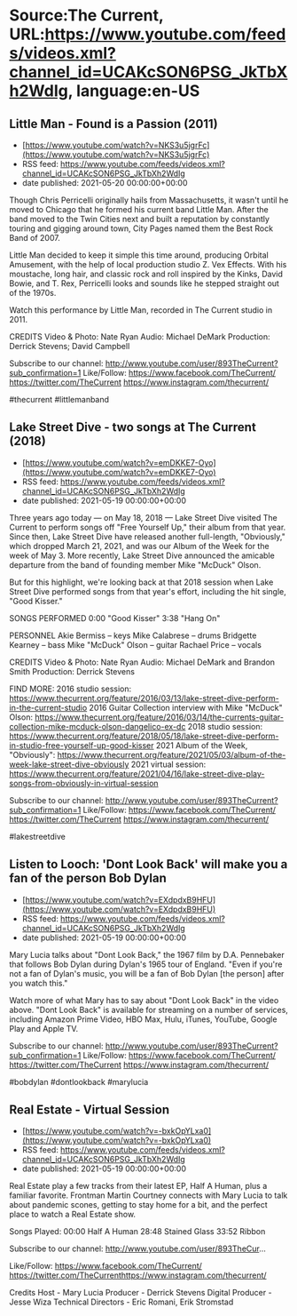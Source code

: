 # Source:The Current, URL:https://www.youtube.com/feeds/videos.xml?channel_id=UCAKcSON6PSG_JkTbXh2WdIg, language:en-US

## Little Man - Found is a Passion (2011)
 - [https://www.youtube.com/watch?v=NKS3u5jgrFc](https://www.youtube.com/watch?v=NKS3u5jgrFc)
 - RSS feed: https://www.youtube.com/feeds/videos.xml?channel_id=UCAKcSON6PSG_JkTbXh2WdIg
 - date published: 2021-05-20 00:00:00+00:00

Though Chris Perricelli originally hails from Massachusetts, it wasn't until he moved to Chicago that he formed his current band Little Man. After the band moved to the Twin Cities next and built a reputation by constantly touring and gigging around town, City Pages named them the Best Rock Band of 2007.

Little Man decided to keep it simple this time around, producing Orbital Amusement, with the help of local production studio Z. Vex Effects. With his moustache, long hair, and classic rock and roll inspired by the Kinks, David Bowie, and T. Rex, Perricelli looks and sounds like he stepped straight out of the 1970s.

Watch this performance by Little Man, recorded in The Current studio in 2011.

CREDITS
Video & Photo: Nate Ryan
Audio: Michael DeMark
Production: Derrick Stevens; David Campbell

Subscribe to our channel:
http://www.youtube.com/user/893TheCurrent?sub_confirmation=1
Like/Follow:
https://www.facebook.com/TheCurrent/
https://twitter.com/TheCurrent
https://www.instagram.com/thecurrent/

#thecurrent #littlemanband

## Lake Street Dive - two songs at The Current (2018)
 - [https://www.youtube.com/watch?v=emDKKE7-Oyo](https://www.youtube.com/watch?v=emDKKE7-Oyo)
 - RSS feed: https://www.youtube.com/feeds/videos.xml?channel_id=UCAKcSON6PSG_JkTbXh2WdIg
 - date published: 2021-05-19 00:00:00+00:00

Three years ago today — on May 18, 2018 — Lake Street Dive visited The Current to perform songs off "Free Yourself Up," their album from that year. Since then, Lake Street Dive have released another full-length, "Obviously," which dropped March 21, 2021, and was our Album of the Week for the week of May 3. More recently, Lake Street Dive announced the amicable departure from the band of founding member Mike "McDuck" Olson.

But for this highlight, we're looking back at that 2018 session when Lake Street Dive performed songs from that year's effort, including the hit single, "Good Kisser."

SONGS PERFORMED
0:00 "Good Kisser"
3:38 "Hang On"

PERSONNEL
Akie Bermiss – keys
Mike Calabrese – drums
Bridgette Kearney – bass
Mike "McDuck" Olson – guitar
Rachael Price – vocals

CREDITS
Video & Photo: Nate Ryan
Audio: Michael DeMark and Brandon Smith
Production: Derrick Stevens

FIND MORE:
2016 studio session: https://www.thecurrent.org/feature/2016/03/13/lake-street-dive-perform-in-the-current-studio
2016 Guitar Collection interview with Mike "McDuck" Olson:
https://www.thecurrent.org/feature/2016/03/14/the-currents-guitar-collection-mike-mcduck-olson-dangelico-ex-dc
2018 studio session: https://www.thecurrent.org/feature/2018/05/18/lake-street-dive-perform-in-studio-free-yourself-up-good-kisser
2021 Album of the Week, "Obviously":
https://www.thecurrent.org/feature/2021/05/03/album-of-the-week-lake-street-dive-obviously
2021 virtual session:
https://www.thecurrent.org/feature/2021/04/16/lake-street-dive-play-songs-from-obviously-in-virtual-session

Subscribe to our channel:
http://www.youtube.com/user/893TheCurrent?sub_confirmation=1
Like/Follow:
https://www.facebook.com/TheCurrent/
https://twitter.com/TheCurrent
https://www.instagram.com/thecurrent/

#lakestreetdive

## Listen to Looch: 'Dont Look Back' will make you a fan of the person Bob Dylan
 - [https://www.youtube.com/watch?v=EXdpdxB9HFU](https://www.youtube.com/watch?v=EXdpdxB9HFU)
 - RSS feed: https://www.youtube.com/feeds/videos.xml?channel_id=UCAKcSON6PSG_JkTbXh2WdIg
 - date published: 2021-05-19 00:00:00+00:00

Mary Lucia talks about "Dont Look Back," the 1967 film by D.A. Pennebaker that follows Bob Dylan during Dylan's 1965 tour of England. "Even if you're not a fan of Dylan's music, you will be a fan of Bob Dylan [the person] after you watch this."

Watch more of what Mary has to say about "Dont Look Back" in the video above. "Dont Look Back" is available for streaming on a number of services, including Amazon Prime Video, HBO Max, Hulu, iTunes, YouTube, Google Play and Apple TV.

Subscribe to our channel:
http://www.youtube.com/user/893TheCurrent?sub_confirmation=1
Like/Follow:
https://www.facebook.com/TheCurrent/
https://twitter.com/TheCurrent
https://www.instagram.com/thecurrent/

#bobdylan #dontlookback #marylucia

## Real Estate - Virtual Session
 - [https://www.youtube.com/watch?v=-bxkOpYLxa0](https://www.youtube.com/watch?v=-bxkOpYLxa0)
 - RSS feed: https://www.youtube.com/feeds/videos.xml?channel_id=UCAKcSON6PSG_JkTbXh2WdIg
 - date published: 2021-05-19 00:00:00+00:00

Real Estate play a few tracks from their latest EP, Half A Human, plus a familiar favorite. Frontman Martin Courtney connects with Mary Lucia to talk about pandemic scones, getting to stay home for a bit, and the perfect place to watch a Real Estate show.

Songs Played:
00:00 Half A Human
28:48 Stained Glass
33:52 Ribbon

Subscribe to our channel:
http://www.youtube.com/user/893TheCur...

Like/Follow:
https://www.facebook.com/TheCurrent/​​​​
https://twitter.com/TheCurrent​​​​
https://www.instagram.com/thecurrent/​

Credits
Host - Mary Lucia
Producer - Derrick Stevens
Digital Producer - Jesse Wiza
Technical Directors - Eric Romani, Erik Stromstad

